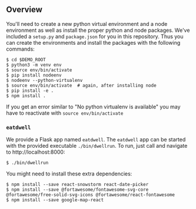 ## Overview

You'll need to create a new python virtual
environment and a node environment as well as install the proper python and
node packages. We've included a `setup.py` and `package.json` for you in this
repository. Thus you can create the environments and install the packages with
the following commands:
```shellsession
$ cd $DEMO_ROOT
$ python3 -m venv env
$ source env/bin/activate
$ pip install nodeenv
$ nodeenv --python-virtualenv
$ source env/bin/activate  # again, after installing node
$ pip install -e .
$ npm install .
```

If you get an error similar to "No python virtualenv is available" you may have to reactivate with `source env/bin/activate`



### `eatdwell`
We provide a Flask app named `eatdwell`. The `eatdwell` app can be started
with the provided executable `./bin/dwellrun`. To run, just call and navigate to http://localhost:8000:

```
$ ./bin/dwellrun
```

You might need to install these extra dependencies:
```
$ npm install --save react-snowstorm react-date-picker
$ npm install --save @fortawesome/fontawesome-svg-core @fortawesome/free-solid-svg-icons @fortawesome/react-fontawesome
$ npm install --save google-map-react 
```
